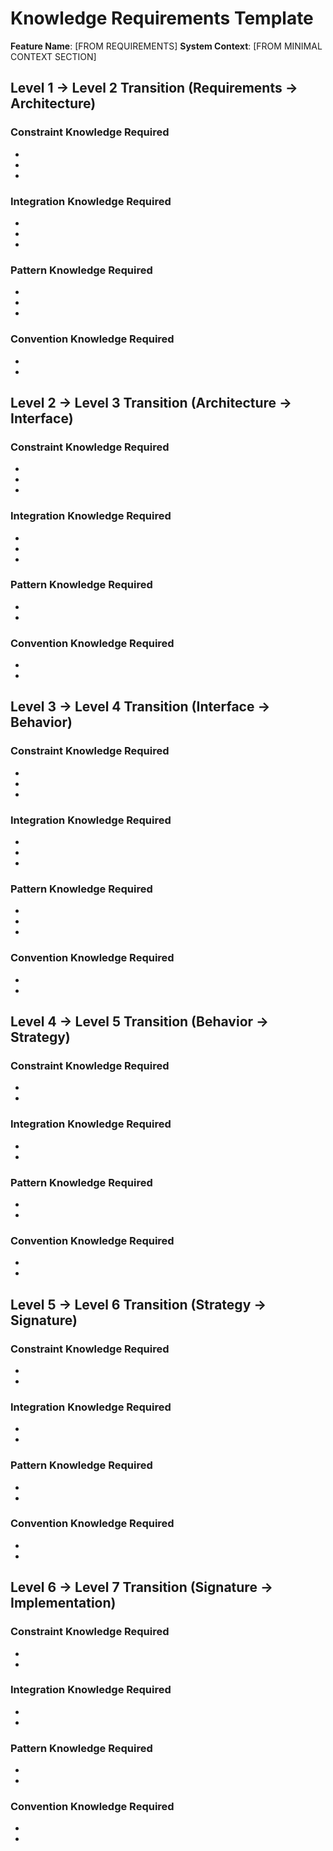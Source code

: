 # Knowledge Requirements Template

**Feature Name**: [FROM REQUIREMENTS]
**System Context**: [FROM MINIMAL CONTEXT SECTION]

## Level 1 → Level 2 Transition (Requirements → Architecture)

### Constraint Knowledge Required
- 
- 
- 

### Integration Knowledge Required
- 
- 
- 

### Pattern Knowledge Required
- 
- 
- 

### Convention Knowledge Required
- 
- 

## Level 2 → Level 3 Transition (Architecture → Interface)

### Constraint Knowledge Required
- 
- 
- 

### Integration Knowledge Required
- 
- 
- 

### Pattern Knowledge Required
- 
- 

### Convention Knowledge Required
- 
- 

## Level 3 → Level 4 Transition (Interface → Behavior)

### Constraint Knowledge Required
- 
- 
- 

### Integration Knowledge Required
- 
- 
- 

### Pattern Knowledge Required
- 
- 
- 

### Convention Knowledge Required
- 
- 

## Level 4 → Level 5 Transition (Behavior → Strategy)

### Constraint Knowledge Required
- 
- 

### Integration Knowledge Required
- 
- 

### Pattern Knowledge Required
- 
- 

### Convention Knowledge Required
- 
- 

## Level 5 → Level 6 Transition (Strategy → Signature)

### Constraint Knowledge Required
- 
- 

### Integration Knowledge Required
- 
- 

### Pattern Knowledge Required
- 
- 

### Convention Knowledge Required
- 
- 

## Level 6 → Level 7 Transition (Signature → Implementation)

### Constraint Knowledge Required
- 
- 

### Integration Knowledge Required
- 
- 

### Pattern Knowledge Required
- 
- 

### Convention Knowledge Required
- 
-